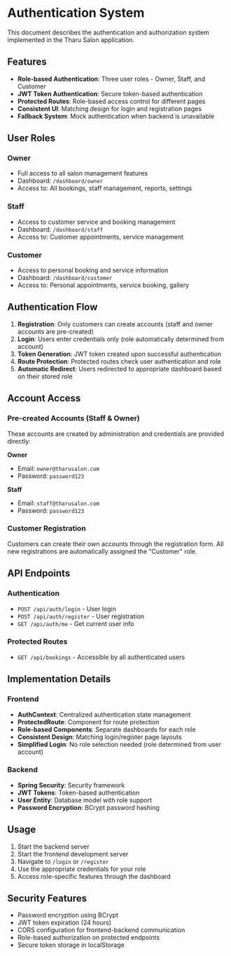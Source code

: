 # Authentication System

This document describes the authentication and authorization system implemented in the Tharu Salon application.

## Features

- **Role-based Authentication**: Three user roles - Owner, Staff, and Customer
- **JWT Token Authentication**: Secure token-based authentication
- **Protected Routes**: Role-based access control for different pages
- **Consistent UI**: Matching design for login and registration pages
- **Fallback System**: Mock authentication when backend is unavailable

## User Roles

### Owner

- Full access to all salon management features
- Dashboard: `/dashboard/owner`
- Access to: All bookings, staff management, reports, settings

### Staff

- Access to customer service and booking management
- Dashboard: `/dashboard/staff`
- Access to: Customer appointments, service management

### Customer

- Access to personal booking and service information
- Dashboard: `/dashboard/customer`
- Access to: Personal appointments, service booking, gallery

## Authentication Flow

1. **Registration**: Only customers can create accounts (staff and owner accounts are pre-created)
2. **Login**: Users enter credentials only (role automatically determined from account)
3. **Token Generation**: JWT token created upon successful authentication
4. **Route Protection**: Protected routes check user authentication and role
5. **Automatic Redirect**: Users redirected to appropriate dashboard based on their stored role

## Account Access

### Pre-created Accounts (Staff & Owner)

These accounts are created by administration and credentials are provided directly:

**Owner**

- Email: `owner@tharusalon.com`
- Password: `password123`

**Staff**

- Email: `staff@tharusalon.com`
- Password: `password123`

### Customer Registration

Customers can create their own accounts through the registration form. All new registrations are automatically assigned the "Customer" role.

## API Endpoints

### Authentication

- `POST /api/auth/login` - User login
- `POST /api/auth/register` - User registration
- `GET /api/auth/me` - Get current user info

### Protected Routes

- `GET /api/bookings` - Accessible by all authenticated users

## Implementation Details

### Frontend

- **AuthContext**: Centralized authentication state management
- **ProtectedRoute**: Component for route protection
- **Role-based Components**: Separate dashboards for each role
- **Consistent Design**: Matching login/register page layouts
- **Simplified Login**: No role selection needed (role determined from user account)

### Backend

- **Spring Security**: Security framework
- **JWT Tokens**: Token-based authentication
- **User Entity**: Database model with role support
- **Password Encryption**: BCrypt password hashing

## Usage

1. Start the backend server
2. Start the frontend development server
3. Navigate to `/login` or `/register`
4. Use the appropriate credentials for your role
5. Access role-specific features through the dashboard

## Security Features

- Password encryption using BCrypt
- JWT token expiration (24 hours)
- CORS configuration for frontend-backend communication
- Role-based authorization on protected endpoints
- Secure token storage in localStorage
